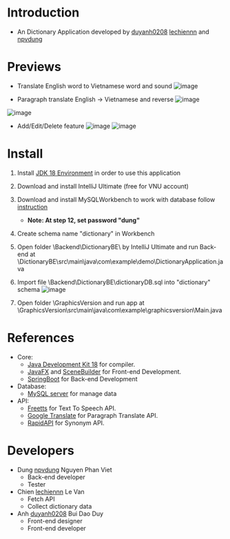# Introduction
- An Dictionary Application developed by [duyanh0208](https://github.com/duyanh0208) [lechiennn](https://github.com/lechiennn) and [npvdung](https://github.com/npvdung)
# Previews
- Translate English word to Vietnamese word and sound
![image](https://user-images.githubusercontent.com/73191554/184791762-c635190e-d33b-41e9-a18f-ccbe8053ffcd.png)

- Paragraph translate English -> Vietnamese and reverse
![image](https://user-images.githubusercontent.com/73191554/184791906-a11e0db9-eff6-4f93-baee-979b309359c1.png)

![image](https://user-images.githubusercontent.com/73191554/184792084-48b81db0-180b-4bcb-9056-8772ae968412.png)

- Add/Edit/Delete feature
![image](https://user-images.githubusercontent.com/73191554/184792463-a47230e7-e56a-4829-a139-db7a95de9f68.png)
![image](https://user-images.githubusercontent.com/73191554/184792496-3a300a2d-a425-4b79-bb07-912309a673db.png)

# Install
1. Install [JDK 18 Environment](https://www.oracle.com/java/technologies/downloads/#jdk18-windows) in order to use this application
2. Download and install IntelliJ Ultimate (free for VNU account)
3. Download and install MySQLWorkbench to work with database follow [instruction](https://www.simplilearn.com/tutorials/mysql-tutorial/mysql-workbench-installation)
    - **Note: At step 12, set password "dung"**
4. Create schema name "dictionary" in Workbench 
5. Open folder \Backend\DictionaryBE\ by IntelliJ Ultimate and run Back-end at \DictionaryBE\src\main\java\com\example\demo\DictionaryApplication.java 
6. Import file \Backend\DictionaryBE\dictionaryDB.sql into "dictionary" schema
![image](https://user-images.githubusercontent.com/73191554/184803106-20fc4900-0fce-4024-9ae1-4b4365b649ff.png)

7. Open folder \GraphicsVersion and run app at \GraphicsVersion\src\main\java\com\example\graphicsversion\Main.java
# References
- Core: 
  - [Java Development Kit 18](https://www.oracle.com/java/technologies/downloads/#jdk18-windows) for compiler.
  - [JavaFX](https://openjfx.io/) and [SceneBuilder](https://gluonhq.com/products/scene-builder/) for Front-end Development.
  - [SpringBoot](https://spring.io/projects/spring-boot) for Back-end Development
- Database:
  - [MySQL server](https://www.mysql.com/) for manage data
- API:
  - [Freetts](https://freetts.com/) for Text To Speech API.
  - [Google Translate](https://translate.google.com/) for Paragraph Translate API.
  - [RapidAPI](https://rapidapi.com/) for Synonym API.
# Developers
- Dung [npvdung](https://github.com/npvdung) Nguyen Phan Viet
  - Back-end developer
  - Tester
- Chien [lechiennn](https://github.com/lechiennn) Le Van
  - Fetch API
  - Collect dictionary data
- Anh [duyanh0208](https://github.com/duyanh0208) Bui Dao Duy
  - Front-end designer
  - Front-end developer
